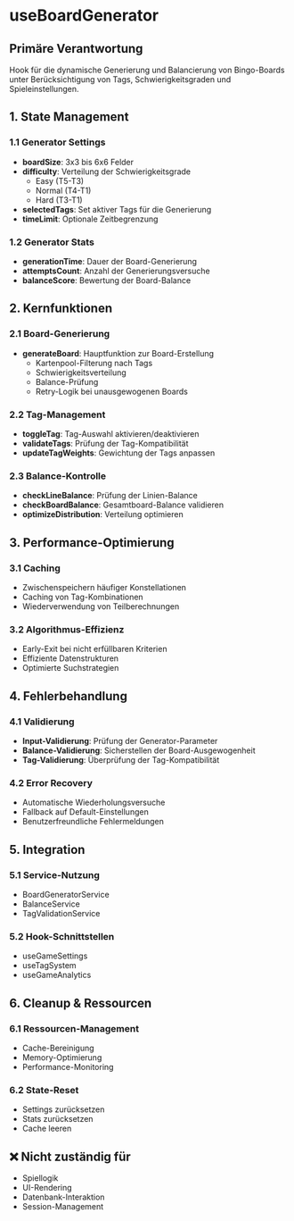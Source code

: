 # useBoardGenerator

## Primäre Verantwortung
Hook für die dynamische Generierung und Balancierung von Bingo-Boards unter Berücksichtigung von Tags, Schwierigkeitsgraden und Spieleinstellungen.

## 1. State Management

### 1.1 Generator Settings
- **boardSize**: 3x3 bis 6x6 Felder
- **difficulty**: Verteilung der Schwierigkeitsgrade
  - Easy (T5-T3)
  - Normal (T4-T1)
  - Hard (T3-T1)
- **selectedTags**: Set aktiver Tags für die Generierung
- **timeLimit**: Optionale Zeitbegrenzung

### 1.2 Generator Stats
- **generationTime**: Dauer der Board-Generierung
- **attemptsCount**: Anzahl der Generierungsversuche
- **balanceScore**: Bewertung der Board-Balance

## 2. Kernfunktionen

### 2.1 Board-Generierung
- **generateBoard**: Hauptfunktion zur Board-Erstellung
  - Kartenpool-Filterung nach Tags
  - Schwierigkeitsverteilung
  - Balance-Prüfung
  - Retry-Logik bei unausgewogenen Boards

### 2.2 Tag-Management
- **toggleTag**: Tag-Auswahl aktivieren/deaktivieren
- **validateTags**: Prüfung der Tag-Kompatibilität
- **updateTagWeights**: Gewichtung der Tags anpassen

### 2.3 Balance-Kontrolle
- **checkLineBalance**: Prüfung der Linien-Balance
- **checkBoardBalance**: Gesamtboard-Balance validieren
- **optimizeDistribution**: Verteilung optimieren

## 3. Performance-Optimierung

### 3.1 Caching
- Zwischenspeichern häufiger Konstellationen
- Caching von Tag-Kombinationen
- Wiederverwendung von Teilberechnungen

### 3.2 Algorithmus-Effizienz
- Early-Exit bei nicht erfüllbaren Kriterien
- Effiziente Datenstrukturen
- Optimierte Suchstrategien

## 4. Fehlerbehandlung

### 4.1 Validierung
- **Input-Validierung**: Prüfung der Generator-Parameter
- **Balance-Validierung**: Sicherstellen der Board-Ausgewogenheit
- **Tag-Validierung**: Überprüfung der Tag-Kompatibilität

### 4.2 Error Recovery
- Automatische Wiederholungsversuche
- Fallback auf Default-Einstellungen
- Benutzerfreundliche Fehlermeldungen

## 5. Integration

### 5.1 Service-Nutzung
- BoardGeneratorService
- BalanceService
- TagValidationService

### 5.2 Hook-Schnittstellen
- useGameSettings
- useTagSystem
- useGameAnalytics

## 6. Cleanup & Ressourcen

### 6.1 Ressourcen-Management
- Cache-Bereinigung
- Memory-Optimierung
- Performance-Monitoring

### 6.2 State-Reset
- Settings zurücksetzen
- Stats zurücksetzen
- Cache leeren

## ❌ Nicht zuständig für
- Spiellogik
- UI-Rendering
- Datenbank-Interaktion
- Session-Management
